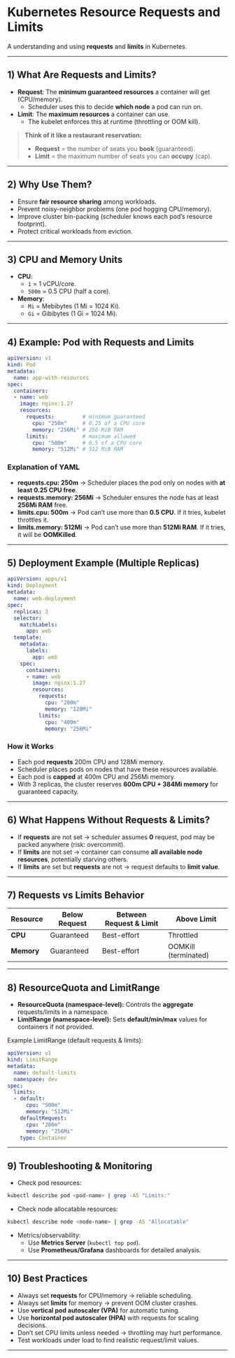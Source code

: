# Kubernetes Resource Requests and Limits

A understanding and using **requests** and **limits** in Kubernetes.

---

## 1) What Are Requests and Limits?

- **Request**: The **minimum guaranteed resources** a container will get (CPU/memory).  
  - Scheduler uses this to decide **which node** a pod can run on.
- **Limit**: The **maximum resources** a container can use.  
  - The kubelet enforces this at runtime (throttling or OOM kill).

> **Think of it like a restaurant reservation:**  
> - **Request** = the number of seats you **book** (guaranteed).  
> - **Limit** = the maximum number of seats you can **occupy** (cap).

---

## 2) Why Use Them?

- Ensure **fair resource sharing** among workloads.
- Prevent noisy-neighbor problems (one pod hogging CPU/memory).
- Improve cluster bin-packing (scheduler knows each pod’s resource footprint).
- Protect critical workloads from eviction.

---

## 3) CPU and Memory Units

- **CPU**:
  - `1` = 1 vCPU/core.
  - `500m` = 0.5 CPU (half a core).
- **Memory**:
  - `Mi` = Mebibytes (1 Mi = 1024 Ki).
  - `Gi` = Gibibytes (1 Gi = 1024 Mi).

---

## 4) Example: Pod with Requests and Limits

```yaml
apiVersion: v1
kind: Pod
metadata:
  name: app-with-resources
spec:
  containers:
  - name: web
    image: nginx:1.27
    resources:
      requests:         # minimum guaranteed
        cpu: "250m"     # 0.25 of a CPU core
        memory: "256Mi" # 256 MiB RAM
      limits:           # maximum allowed
        cpu: "500m"     # 0.5 of a CPU core
        memory: "512Mi" # 512 MiB RAM
```

### Explanation of YAML
- **requests.cpu: 250m** → Scheduler places the pod only on nodes with **at least 0.25 CPU free**.
- **requests.memory: 256Mi** → Scheduler ensures the node has at least **256Mi RAM** free.
- **limits.cpu: 500m** → Pod can’t use more than **0.5 CPU**. If it tries, kubelet throttles it.
- **limits.memory: 512Mi** → Pod can’t use more than **512Mi RAM**. If it tries, it will be **OOMKilled**.

---

## 5) Deployment Example (Multiple Replicas)

```yaml
apiVersion: apps/v1
kind: Deployment
metadata:
  name: web-deployment
spec:
  replicas: 3
  selector:
    matchLabels:
      app: web
  template:
    metadata:
      labels:
        app: web
    spec:
      containers:
      - name: web
        image: nginx:1.27
        resources:
          requests:
            cpu: "200m"
            memory: "128Mi"
          limits:
            cpu: "400m"
            memory: "256Mi"
```

### How it Works
- Each pod **requests** 200m CPU and 128Mi memory.  
- Scheduler places pods on nodes that have these resources available.  
- Each pod is **capped** at 400m CPU and 256Mi memory.  
- With 3 replicas, the cluster reserves **600m CPU + 384Mi memory** for guaranteed capacity.

---

## 6) What Happens Without Requests & Limits?

- If **requests** are not set → scheduler assumes **0** request, pod may be packed anywhere (risk: overcommit).  
- If **limits** are not set → container can consume **all available node resources**, potentially starving others.  
- If **limits** are set but **requests** are not → request defaults to **limit value**.

---

## 7) Requests vs Limits Behavior

| Resource | Below Request | Between Request & Limit | Above Limit |
|---|---|---|---|
| **CPU** | Guaranteed | Best-effort | Throttled |
| **Memory** | Guaranteed | Best-effort | OOMKill (terminated) |

---

## 8) ResourceQuota and LimitRange

- **ResourceQuota (namespace-level):** Controls the **aggregate** requests/limits in a namespace.
- **LimitRange (namespace-level):** Sets **default/min/max** values for containers if not provided.

Example LimitRange (default requests & limits):

```yaml
apiVersion: v1
kind: LimitRange
metadata:
  name: default-limits
  namespace: dev
spec:
  limits:
  - default:
      cpu: "500m"
      memory: "512Mi"
    defaultRequest:
      cpu: "200m"
      memory: "256Mi"
    type: Container
```

---

## 9) Troubleshooting & Monitoring

- Check pod resources:
```bash
kubectl describe pod <pod-name> | grep -A5 "Limits:"
```
- Check node allocatable resources:
```bash
kubectl describe node <node-name> | grep -A5 "Allocatable"
```
- Metrics/observability:
  - Use **Metrics Server** (`kubectl top pod`).
  - Use **Prometheus/Grafana** dashboards for detailed analysis.

---

## 10) Best Practices

- Always set **requests** for CPU/memory → reliable scheduling.  
- Always set **limits** for memory → prevent OOM cluster crashes.  
- Use **vertical pod autoscaler (VPA)** for automatic tuning.  
- Use **horizontal pod autoscaler (HPA)** with requests for scaling decisions.  
- Don’t set CPU limits unless needed → throttling may hurt performance.  
- Test workloads under load to find realistic request/limit values.

---

